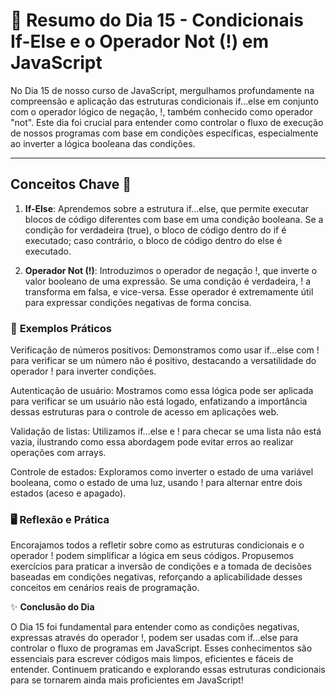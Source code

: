# 📅 Resumo do Dia 15 - Condicionais If-Else e o Operador Not (!) em JavaScript

No Dia 15 de nosso curso de JavaScript, mergulhamos profundamente na compreensão e aplicação das estruturas condicionais if...else em conjunto com o operador lógico de negação, !, também conhecido como operador "not". Este dia foi crucial para entender como controlar o fluxo de execução de nossos programas com base em condições específicas, especialmente ao inverter a lógica booleana das condições.

---

## **Conceitos Chave** 🚀

1. **If-Else**: Aprendemos sobre a estrutura if...else, que permite executar blocos de código diferentes com base em uma condição booleana. Se a condição for verdadeira (true), o bloco de código dentro do if é executado; caso contrário, o bloco de código dentro do else é executado.

2. **Operador Not (!)**: Introduzimos o operador de negação !, que inverte o valor booleano de uma expressão. Se uma condição é verdadeira, ! a transforma em falsa, e vice-versa. Esse operador é extremamente útil para expressar condições negativas de forma concisa.

### 📂 **Exemplos Práticos**

Verificação de números positivos: Demonstramos como usar if...else com ! para verificar se um número não é positivo, destacando a versatilidade do operador ! para inverter condições.

Autenticação de usuário: Mostramos como essa lógica pode ser aplicada para verificar se um usuário não está logado, enfatizando a importância dessas estruturas para o controle de acesso em aplicações web.

Validação de listas: Utilizamos if...else e ! para checar se uma lista não está vazia, ilustrando como essa abordagem pode evitar erros ao realizar operações com arrays.

Controle de estados: Exploramos como inverter o estado de uma variável booleana, como o estado de uma luz, usando ! para alternar entre dois estados (aceso e apagado).

### 🖥️ **Reflexão e Prática**

Encorajamos todos a refletir sobre como as estruturas condicionais e o operador ! podem simplificar a lógica em seus códigos. Propusemos exercícios para praticar a inversão de condições e a tomada de decisões baseadas em condições negativas, reforçando a aplicabilidade desses conceitos em cenários reais de programação.

✨ **Conclusão do Dia**

O Dia 15 foi fundamental para entender como as condições negativas, expressas através do operador !, podem ser usadas com if...else para controlar o fluxo de programas em JavaScript. Esses conhecimentos são essenciais para escrever códigos mais limpos, eficientes e fáceis de entender. Continuem praticando e explorando essas estruturas condicionais para se tornarem ainda mais proficientes em JavaScript!